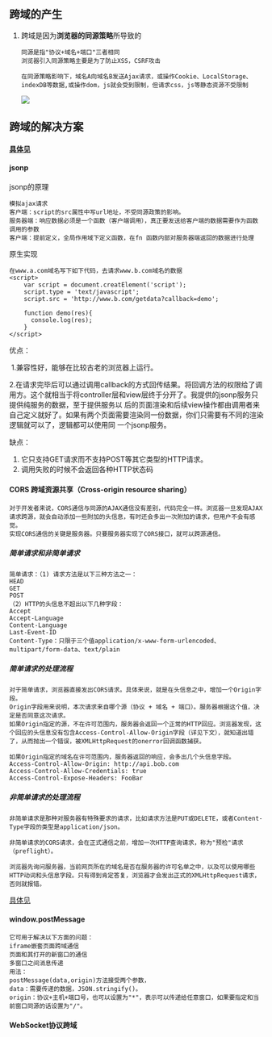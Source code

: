 ## 跨域的产生

1. 跨域是因为**浏览器的同源策略**所导致的

   ```
   同源是指"协议+域名+端口"三者相同
   浏览器引入同源策略主要是为了防止XSS，CSRF攻击
   ```

   ```
   在同源策略影响下，域名A向域名B发送Ajax请求，或操作Cookie、LocalStorage、indexDB等数据,或操作dom，js就会受到限制，但请求css，js等静态资源不受限制
   ```

   ![](https://segmentfault.com/img/bVbkNPy?w=896&h=477)

## 跨域的解决方案

#### [具体见](https://segmentfault.com/a/1190000017312269/)

#### jsonp

jsonp的原理

```
模拟ajax请求
客户端：script的src属性中写url地址，不受同源政策的影响。
服务器端：响应数据必须是一个函数（客户端调用），真正要发送给客户端的数据需要作为函数调用的参数
客户端：提前定义，全局作用域下定义函数，在fn 函数内部对服务器端返回的数据进行处理
```

原生实现

```
在www.a.com域名写下如下代码，去请求www.b.com域名的数据
<script>
    var script = document.creatElement('script');
    script.type = 'text/javascript';
    script.src = 'http://www.b.com/getdata?callback=demo';
    
    function demo(res){
      console.log(res);
    }
</script>
```

优点：

​	1.兼容性好，能够在比较古老的浏览器上运行。

​	2.在请求完毕后可以通过调用callback的方式回传结果。将回调方法的权限给了调用方。这个就相当于将controller层和view层终于分开了。我提供的jsonp服务只提供纯服务的数据，至于提供服务以 后的页面渲染和后续view操作都由调用者来自己定义就好了。如果有两个页面需要渲染同一份数据，你们只需要有不同的渲染逻辑就可以了，逻辑都可以使用同 一个jsonp服务。

缺点：

1. 它只支持GET请求而不支持POST等其它类型的HTTP请求。
2. 调用失败的时候不会返回各种HTTP状态码



#### CORS 跨域资源共享（Cross-origin resource sharing）

```
对于开发者来说，CORS通信与同源的AJAX通信没有差别，代码完全一样。浏览器一旦发现AJAX请求跨源，就会自动添加一些附加的头信息，有时还会多出一次附加的请求，但用户不会有感觉。
实现CORS通信的关键是服务器。只要服务器实现了CORS接口，就可以跨源通信。
```

##### 简单请求和非简单请求

```
简单请求：（1) 请求方法是以下三种方法之一：
HEAD
GET
POST
（2）HTTP的头信息不超出以下几种字段：
Accept
Accept-Language
Content-Language
Last-Event-ID
Content-Type：只限于三个值application/x-www-form-urlencoded、multipart/form-data、text/plain
```

##### 简单请求的处理流程

```
对于简单请求，浏览器直接发出CORS请求。具体来说，就是在头信息之中，增加一个Origin字段。
Origin字段用来说明，本次请求来自哪个源（协议 + 域名 + 端口）。服务器根据这个值，决定是否同意这次请求。
如果Origin指定的源，不在许可范围内，服务器会返回一个正常的HTTP回应。浏览器发现，这个回应的头信息没有包含Access-Control-Allow-Origin字段（详见下文），就知道出错了，从而抛出一个错误，被XMLHttpRequest的onerror回调函数捕获。

如果Origin指定的域名在许可范围内，服务器返回的响应，会多出几个头信息字段。
Access-Control-Allow-Origin: http://api.bob.com
Access-Control-Allow-Credentials: true
Access-Control-Expose-Headers: FooBar

```

##### 非简单请求的处理流程

```
非简单请求是那种对服务器有特殊要求的请求，比如请求方法是PUT或DELETE，或者Content-Type字段的类型是application/json。

非简单请求的CORS请求，会在正式通信之前，增加一次HTTP查询请求，称为"预检"请求（preflight）。

浏览器先询问服务器，当前网页所在的域名是否在服务器的许可名单之中，以及可以使用哪些HTTP动词和头信息字段。只有得到肯定答复，浏览器才会发出正式的XMLHttpRequest请求，否则就报错。
```

[具体见](http://www.ruanyifeng.com/blog/2016/04/cors.html)

#### window.postMessage

```
它可用于解决以下方面的问题：
iframe嵌套页面跨域通信
页面和其打开的新窗口的通信
多窗口之间消息传递
用法：
postMessage(data,origin)方法接受两个参数，
data：需要传递的数据，JSON.stringify()。
origin：协议+主机+端口号，也可以设置为"*"，表示可以传递给任意窗口，如果要指定和当前窗口同源的话设置为"/"。
```

#### WebSocket协议跨域

